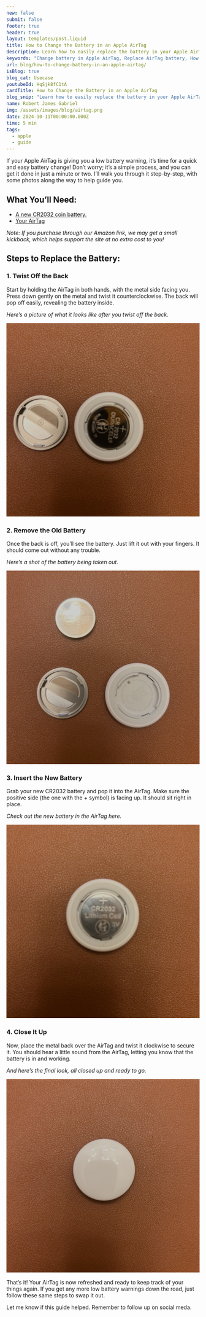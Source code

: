 ```yaml
---
new: false
submit: false
footer: true
header: true
layout: templates/post.liquid
title: How to Change the Battery in an Apple AirTag
description: Learn how to easily replace the battery in your Apple AirTag with this simple guide. We'll walk you through each step so you can keep your AirTag working smoothly and your items safely tracked.
keywords: "Change battery in Apple AirTag, Replace AirTag battery, How to change AirTag battery, Apple AirTag battery replacement, AirTag battery change guide, AirTag battery replacement tutorial, AirTag battery life, Replace battery in AirTag, Change battery in an Apple AirTag"
url: blog/how-to-change-battery-in-an-apple-airtag/
isBlog: true
blog_cat: Usecase
youtubeId: HqSjk8fC1tA
cardTitle: How to Change the Battery in an Apple AirTag
blog_snip: "Learn how to easily replace the battery in your Apple AirTag with this simple guide. We'll walk you through each step so you can keep your AirTag working smoothly and your items safely tracked."
name: Robert James Gabriel
img: /assets/images/blog/airtag.png
date: 2024-10-11T00:00:00.000Z
time: 5 min
tags:
  - apple
  - guide
---
```




If your Apple AirTag is giving you a low battery warning, it’s time for a quick and easy battery change! Don’t worry; it’s a simple process, and you can get it done in just a minute or two. I’ll walk you through it step-by-step, with some photos along the way to help guide you.

## What You’ll Need:
- [A new CR2032 coin battery.](https://www.amazon.com/gp/product/B098ZW4GDY?ie=UTF8&th=1&linkCode=ll1&tag=coffeeandfun-20&linkId=5394d3fcdc4648a9a8a2079752a67a33&language=en_US&ref_=as_li_ss_tl)
- [Your AirTag](https://www.amazon.com/Apple-MX542LL-A-AirTag-Pack/dp/B0D54JZTHY?crid=1UMYWZCME1I9I&dib=eyJ2IjoiMSJ9.34Y5eLJt-Syg--Dpi7ueLVmDM_2aI2CMsqYjoyRmWwkkGQtu7h5LdPrJN7gItjT_Xd4BSx0ZhfBywosG_qbUPvLX6TWZyomQRbrDCbnHSf8bsB0VNSzd0ZpK6ghR9_3smHwzY493IOhEwfDbQYIwixK9KdWS6JbVv2tTYeoVtbuXr2ghY_IHIfFC_TiUXLtFVDXAS9xaILrXCtot3wP9s9T2N06A-gkCvrdQGME0h-BK63wOgdrlEF1OQ2vuIK1trB6yYypad6i8D9hnLNcRdzopb1IaF2PItM_VWJpU0Mg.26U_i7jiRxa5gRHdR2Di6X62CiwMYGucw7GJE-bEyO0&dib_tag=se&keywords=airtag&qid=1728702132&s=electronics&sprefix=airt%2Celectronics%2C173&sr=1-2-spons&sp_csd=d2lkZ2V0TmFtZT1zcF9hdGY&psc=1&linkCode=ll1&tag=coffeeandfun-20&linkId=b96d63235532aa1b820d1346a0125c49&language=en_US&ref_=as_li_ss_tl)

*Note: If you purchase through our Amazon link, we may get a small kickback, which helps support the site at no extra cost to you!*


## Steps to Replace the Battery:

### 1. Twist Off the Back
Start by holding the AirTag in both hands, with the metal side facing you. Press down gently on the metal and twist it counterclockwise. The back will pop off easily, revealing the battery inside.

*Here’s a picture of what it looks like after you twist off the back.*

<img
    src="/assets/images/blog/airtag/1.webp"
    alt="TThe AirTag with a new CR2032 battery inserted into the battery compartment, next to the metal cover that has been removed."
    class="aspect-square rounded-xl mb-10"
    title="The AirTag with a new CR2032 battery inserted into the battery compartment, next to the metal cover that has been removed."
/>

### 2. Remove the Old Battery
Once the back is off, you’ll see the battery. Just lift it out with your fingers. It should come out without any trouble.

*Here’s a shot of the battery being taken out.*

<img
    src="/assets/images/blog/airtag/2.webp"
    alt="The AirTag's components laid out on a brown surface, including the metal back cover, the removed CR2032 battery, and the AirTag's plastic casing."
    class="aspect-square rounded-xl mb-10"
    title="The AirTag's components laid out on a brown surface, including the metal back cover, the removed CR2032 battery, and the AirTag's plastic casing."
/>

### 3. Insert the New Battery
Grab your new CR2032 battery and pop it into the AirTag. Make sure the positive side (the one with the + symbol) is facing up. It should sit right in place.

*Check out the new battery in the AirTag here.*

<img
    src="/assets/images/blog/airtag/3.webp"
    alt="The back of an AirTag after the metal cover has been removed, revealing a CR2032 lithium battery still inside the AirTag's compartment."
    class="aspect-square rounded-xl mb-10"
    title="The back of an AirTag after the metal cover has been removed, revealing a CR2032 lithium battery still inside the AirTag's compartment."
/>

### 4. Close It Up
Now, place the metal back over the AirTag and twist it clockwise to secure it. You should hear a little sound from the AirTag, letting you know that the battery is in and working.

*And here’s the final look, all closed up and ready to go.*

<img
    src="/assets/images/blog/airtag/4.webp"
    alt="A close-up view of an intact AirTag, with the white plastic front facing up, placed on a brown surface."
    class="aspect-square rounded-xl mb-10"
    title="A close-up view of an intact AirTag, with the white plastic front facing up, placed on a brown surface."
/>

That’s it! Your AirTag is now refreshed and ready to keep track of your things again. If you get any more low battery warnings down the road, just follow these same steps to swap it out.

Let me know if this guide helped. Remember to follow up on social meda.
